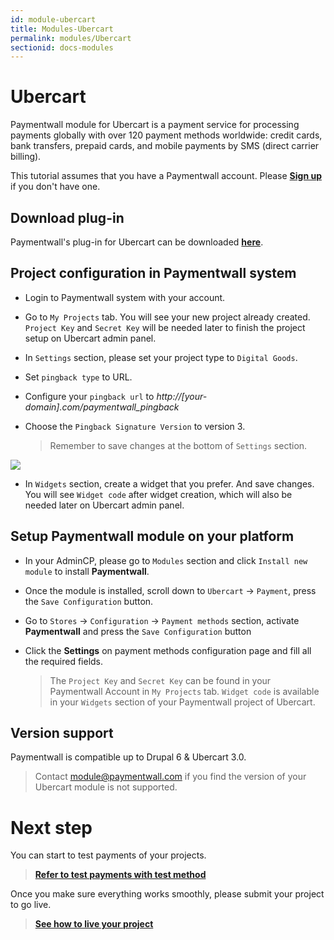 ```yaml
---
id: module-ubercart
title: Modules-Ubercart
permalink: modules/Ubercart
sectionid: docs-modules
---
```


# Ubercart

Paymentwall module for Ubercart is a payment service for processing payments globally with over 120 payment methods worldwide: credit cards, bank transfers, prepaid cards, and mobile payments by SMS (direct carrier billing).

This tutorial assumes that you have a Paymentwall account. Please **[Sign up](https://api.paymentwall.com/pwaccount/signup?source=ubercart&mode=merchant)** if you don't have one.

## Download plug-in

Paymentwall's plug-in for Ubercart can be downloaded **[here](https://github.com/paymentwall)**.

## Project configuration in Paymentwall system

* Login to Paymentwall system with your account.

* Go to ```My Projects``` tab. You will see your new project already created. ```Project Key``` and ```Secret Key``` will be needed later to finish the project setup on Ubercart admin panel.

* In ```Settings``` section, please set your project type to  ```Digital Goods```.

* Set ```pingback type``` to URL.

 * Configure your ```pingback url``` to *http://[your-domain].com/paymentwall_pingback*

* Choose the ```Pingback Signature Version``` to version 3.

  > Remember to save changes at the bottom of ```Settings``` section.

<img src="/paymentwall.github.io/textures/pic/modules/ubercart.png">

* In ```Widgets``` section, create a widget that you prefer. And save changes. You will see ```Widget code``` after widget creation, which will also be needed later on Ubercart admin panel.

## Setup Paymentwall module on your platform

* In your AdminCP, please go to ```Modules``` section and click ```Install new module``` to install **Paymentwall**.

* Once the module is installed, scroll down to ```Ubercart``` -> ```Payment```, press the ```Save Configuration``` button.

* Go to ```Stores``` -> ```Configuration``` -> ```Payment methods``` section, activate **Paymentwall** and press the ```Save Configuration``` button

* Click the **Settings** on payment methods configuration page and fill all the required fields.

  >The ```Project Key``` and ```Secret Key``` can be found in your Paymentwall Account in ```My Projects``` tab. ```Widget code``` is available in your ```Widgets``` section of your Paymentwall project of Ubercart.


## Version support

Paymentwall is compatible up to Drupal 6 & Ubercart 3.0.

> Contact [module@paymentwall.com](mailto:module@paymentwall.com) if you find the version of your Ubercart module is not supported.


# Next step

You can start to test payments of your projects.

> **[Refer to test payments with test method](/paymentwall.github.io/sandbox/test-payment)**

Once you make sure everything works smoothly, please submit your project to go live.

> **[See how to live your project](/paymentwall.github.io/go_live-home)**